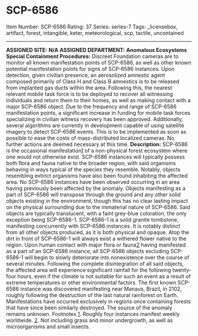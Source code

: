 # SCP-6586
Item Number: SCP-6586
Rating: 37
Series: series-7
Tags: _licensebox, artifact, forest, intangible, keter, meteorological, scp, tactile, uncontained

---

**ASSIGNED SITE:**
**N/A**
**ASSIGNED DEPARTMENT:**
**Anomalous Ecosystems**
**Special Containment Procedures:** Discreet Foundation cameras are to monitor all known manifestation points of SCP-6586, as well as other known potential manifestation points for signs of SCP-6586 instances. Upon detection, given civilian presence, an aerosolized amnestic agent composed primarily of Class H and Class B amnestics is to be released from implanted gas ducts within the area. Following this, the nearest relevant mobile task force is to be deployed to recover all witnessing individuals and return them to their homes, as well as making contact with a major SCP-6586 object.
Due to the frequency and range of SCP-6586 manifestation points, a significant increase in funding for mobile task forces specializing in civilian witness recovery has been approved. Additionally, several algorithms are currently in development capable of using satellite imagery to detect SCP-6586 events. This is to be implemented as soon as possible to ease the costs of mass-distributed localized cameras.
No further actions are deemed necessary at this time.
**Description:** SCP-6586 is the occasional manifestation[1](javascript:;) of a non-physical forest ecosystem where one would not otherwise exist. SCP-6586 instances will typically possess both flora and fauna native to the broader region, with said organisms behaving in ways typical of the species they resemble. Notably, objects resembling extinct organisms have also been found inhabiting the affected area. No SCP-6586 instances have been observed occurring in an area having previously been affected by the anomaly.
Objects manifesting as a part of SCP-6586 will transpose through the ground and any other solid objects existing in the environment, though this has no clear lasting impact on the physical surrounding due to the immaterial nature of SCP-6586. Said objects are typically translucent, with a faint grey-blue coloration, the only exception being SCP-6586-1.
SCP-6586-1 is a solid granite tombstone, manifesting concurrently with SCP-6586 instances. It is notably distinct from all other objects produced, as it is both physical and opaque. Atop the dirt in front of SCP-6586-1 will always exist a withered flower native to the region.
Upon human contact with major flora or fauna[2](javascript:;) having manifested as a part of an SCP-6586 instance, all SCP-6586 objects excluding SCP-6586-1 will begin to slowly deteriorate into nonexistence over the course of several minutes. Following the complete disintegration of all said objects, the affected area will experience significant rainfall for the following twenty-four hours, even if the climate is not suitable for such an event as a result of extreme temperatures or other environmental factors.
The first known SCP-6586 instance was discovered manifesting near Manaus, Brazil, in 2102, roughly following the destruction of the last natural rainforest on Earth. Manifestations have occurred exclusively in regions once containing forests that have since been similarly destroyed. The source of the anomaly remains unknown.
Footnotes
[1](javascript:;). Roughly four instances manifest weekly worldwide.
[2](javascript:;). Not including grass and minor undergrowth, as well as microorganisms and small insects.
  